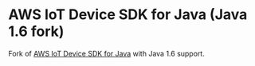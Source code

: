 # AWS IoT Device SDK for Java (Java 1.6 fork)

Fork of [AWS IoT Device SDK for Java](https://github.com/aws/aws-iot-device-sdk-java) with Java 1.6 support. 